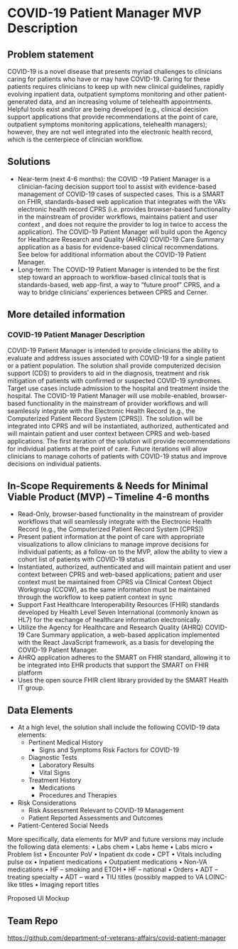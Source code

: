 # COVID-19 Patient Manager MVP Description
## Problem statement
COVID-19 is a novel disease that presents myriad challenges to clinicians caring for patients who have or may have COVID-19. Caring for these patients requires clinicians to keep up with new clinical guidelines, rapidly evolving inpatient data, outpatient symptoms monitoring and other patient-generated data, and an increasing volume of telehealth appointments. Helpful tools exist and/or are being developed (e.g., clinical decision support applications that provide recommendations at the point of care, outpatient symptoms monitoring applications, telehealth managers); however, they are not well integrated into the electronic health record, which is the centerpiece of clinician workflow. 
## Solutions
- Near-term (next 4-6 months): the COVID -19 Patient Manager is a clinician-facing decision support tool to assist with evidence-based management of COVID-19 cases of suspected cases. This is a SMART on FHIR, standards-based web application that integrates with the VA’s electronic health record CPRS (i.e. provides browser-based functionality in the mainstream of provider workflows, maintains patient and user context , and does not require the provider to log in twice to access the application). The COVID-19 Patient Manager will build upon the Agency for Healthcare Research and Quality (AHRQ) COVID-19 Care Summary application as a basis for evidence-based clinical recommendations. See below for additional information about the COVID-19 Patient Manager.
- Long-term: The COVID-19 Patient Manager is intended to be the first step toward an approach to workflow-based clinical tools that is standards-based, web app-first, a way to “future proof” CPRS, and a way to bridge clinicians’ experiences between CPRS and Cerner. 
## More detailed information
### COVID-19 Patient Manager Description	
COVID-19 Patient Manager is intended to provide clinicians the ability to evaluate and address issues associated with COVID-19 for a single patient or a patient population. The solution shall provide computerized decision support (CDS) to providers to aid in the diagnosis, treatment and risk mitigation of patients with confirmed or suspected COVID-19 syndromes.  Target use cases include admission to the hospital and treatment inside the hospital. The COVID-19 Patient Manager will use mobile-enabled, browser-based functionality in the mainstream of provider workflows and will seamlessly integrate with the Electronic Health Record (e.g., the Computerized Patient Record System [CPRS]). The solution will be integrated into CPRS and will be instantiated, authorized, authenticated and will maintain patient and user context between CPRS and web-based applications. The first iteration of the solution will provide recommendations for individual patients at the point of care. Future iterations will allow clinicians to manage cohorts of patients with COVID-19 status and improve decisions on individual patients.


## In-Scope Requirements & Needs for Minimal Viable Product (MVP) – Timeline 4-6 months
- Read-Only, browser-based functionality in the mainstream of provider workflows that will seamlessly integrate with the Electronic Health Record (e.g., the Computerized Patient Record System [CPRS])
- Present patient information at the point of care with appropriate visualizations to allow clinicians to manage improve decisions for individual patients; as a follow-on to the MVP, allow the ability to view a cohort list of patients with COVID-19 status
- Instantiated, authorized, authenticated and will maintain patient and user context between CPRS and web-based applications; patient and user context must be maintained from CPRS via Clinical Context Object Workgroup (CCOW), as the same information must be maintained through the workflow to keep patient context in sync
- Support Fast Healthcare Interoperability Resources (FHIR) standards developed by Health Level Seven International (commonly known as HL7) for the exchange of healthcare information electronically.
- Utilize the Agency for Healthcare and Research Quality (AHRQ) COVID-19 Care Summary application, a web-based application implemented with the React JavaScript framework, as a basis for developing the COVID-19 Patient Manager.
- AHRQ application adheres to the SMART on FHIR standard, allowing it to be integrated into EHR products that support the SMART on FHIR platform
- Uses the open source FHIR client library provided by the SMART Health IT group.  

## Data Elements
- At a high level, the solution shall include the following COVID-19 data elements:
  - Pertinent Medical History
    -  Signs and Symptoms
    Risk Factors for COVID-19
  - Diagnostic Tests
    - Laboratory Results
    - Vital Signs
  - Treatment History
    - Medications
    - Procedures and Therapies
- Risk Considerations
  - Risk Assessment Relevant to COVID-19 Management
  - Patient Reported Assessments and Outcomes
- Patient-Centered Social Needs

More specifically, data elements for MVP and future versions may include the following data elements:
•	Labs chem
•	Labs heme
•	Labs micro
•	Problem list
•	Encounter PoV
•	Inpatient dx code
•	CPT
•	Vitals including pulse ox
•	Inpatient medications
•	Outpatient medications
•	Non-VA medications
•	HF – smoking and ETOH
•	HF – national 
•	Orders
•	ADT – treating specialty
•	ADT – ward
•	TIU titles (possibly mapped to VA LOINC-like titles
•	Imaging report titles

















Proposed UI Mockup
 
## Team Repo
https://github.com/department-of-veterans-affairs/covid-patient-manager
